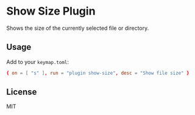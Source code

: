 # Show Size Plugin

Shows the size of the currently selected file or directory.

## Usage

Add to your `keymap.toml`:

```toml
{ on = [ "s" ], run = "plugin show-size", desc = "Show file size" }
```

## License

MIT
